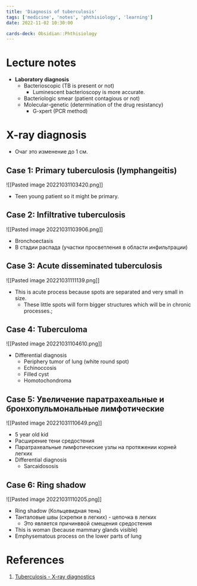 ```yaml
---
title: 'Diagnosis of tuberculosis'
tags: ['medicine', 'notes', 'phthisiology', 'learning']
date: 2022-11-02 10:30:00

cards-deck: Obsidian::Phthisiology
---
```


# Lecture notes
- **Laboratory diagnosis**
	- Bacterioscopic (TB is present or not)
		- Luminescent bacterioscopy is more accurate.
	- Bacteriologic smear (patient contagious or not)
	- Molecular-genetic (determination of the drug resistancy)
		- G-xpert (PCR method)

# X-ray diagnosis

- Очаг это изменение до 1 см.

## Case 1: Primary tuberculosis (lymphangeitis)
![[Pasted image 20221031103420.png]]
- Teen young patient so it might be primary.

## Case 2: Infiltrative tuberculosis
![[Pasted image 20221031103906.png]]
- Bronchoectasis
- В стадии распада (участки просветления в области инфильтрации)

## Case 3: Acute disseminated tuberculosis
![[Pasted image 20221031111139.png]]
- This is acute process because spots are separated and very small in size.
	- These little spots will form bigger structures which will be in chronic processes.;


## Case 4: Tuberculoma
![[Pasted image 20221031104610.png]]
- Differential diagnosis
	- Periphery tumor of lung (white round spot)
	- Echinoccosis
	- Filled cyst
	- Homotochondroma

## Case 5: Увеличение паратрахеальные и бронхопульмональные лимфотические 
![[Pasted image 20221031110649.png]]
- 5 year old kid
- Расширение тени средостения
- Паратрахеальные лимфотические узлы на протяжении корней легких
- Differential diagnosis
	- Sarcaidososis

## Case 6: Ring shadow
![[Pasted image 20221031110205.png]]
- Ring shadow (Кольцевидная тень)
- Танталовые швы (скрепки в легких) - цепочка в легких
	- Это является причинввой смещения средостения
- This is woman (because mammary glands visible)
- Emphysematous process on the lower parts of lung

# References
1. [Tuberculosis - X-ray diagnostics](http://www.learningradiology.com/notes/chestnotes/tbpage.htm)
